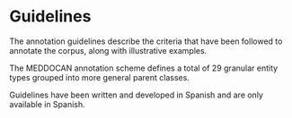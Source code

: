 # Guidelines

The annotation guidelines describe the criteria that have been followed to annotate the corpus, along with illustrative examples. 

The MEDDOCAN annotation scheme defines a total of 29 granular entity types grouped into more general parent classes. 

Guidelines have been written and developed in Spanish and are only available in Spanish.
